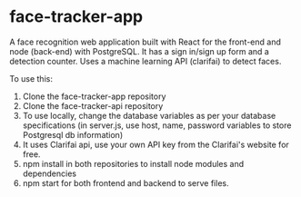 # face-tracker-app

A face recognition web application built with React for the front-end and node (back-end) with PostgreSQL. It has a sign in/sign up form and a detection counter. Uses a machine learning API (clarifai) to detect faces. 

To use this: 

1. Clone the face-tracker-app repository 
2. Clone the face-tracker-api repository 
3. To use locally, change the database variables as per your database specifications (in server.js, use host, name, password variables to store Postgresql db information) 
4. It uses Clarifai api, use your own API key from the Clarifai's website for free. 
5. npm install in both repositories to install node modules and dependencies
6. npm start for both frontend and backend to serve files. 
